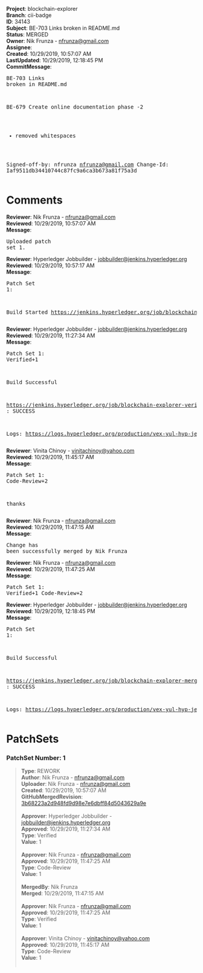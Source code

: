 <strong>Project</strong>: blockchain-explorer<br><strong>Branch</strong>: cii-badge<br><strong>ID</strong>: 34143<br><strong>Subject</strong>: BE-703 Links broken in README.md<br><strong>Status</strong>: MERGED<br><strong>Owner</strong>: Nik Frunza - nfrunza@gmail.com<br><strong>Assignee</strong>:<br><strong>Created</strong>: 10/29/2019, 10:57:07 AM<br><strong>LastUpdated</strong>: 10/29/2019, 12:18:45 PM<br><strong>CommitMessage</strong>:<br><pre>BE-703 Links broken in README.md

BE-679 Create online documentation phase -2
* removed whitespaces

Signed-off-by: nfrunza <nfrunza@gmail.com>
Change-Id: Iaf9511db34410744c87fc9a6ca3b673a81f75a3d
</pre><h1>Comments</h1><strong>Reviewer</strong>: Nik Frunza - nfrunza@gmail.com<br><strong>Reviewed</strong>: 10/29/2019, 10:57:07 AM<br><strong>Message</strong>: <pre>Uploaded patch set 1.</pre><strong>Reviewer</strong>: Hyperledger Jobbuilder - jobbuilder@jenkins.hyperledger.org<br><strong>Reviewed</strong>: 10/29/2019, 10:57:17 AM<br><strong>Message</strong>: <pre>Patch Set 1:

Build Started https://jenkins.hyperledger.org/job/blockchain-explorer-verify-x86_64/318/</pre><strong>Reviewer</strong>: Hyperledger Jobbuilder - jobbuilder@jenkins.hyperledger.org<br><strong>Reviewed</strong>: 10/29/2019, 11:27:34 AM<br><strong>Message</strong>: <pre>Patch Set 1: Verified+1

Build Successful 

https://jenkins.hyperledger.org/job/blockchain-explorer-verify-x86_64/318/ : SUCCESS

Logs: https://logs.hyperledger.org/production/vex-yul-hyp-jenkins-3/blockchain-explorer-verify-x86_64/318</pre><strong>Reviewer</strong>: Vinita Chinoy - vinitachinoy@yahoo.com<br><strong>Reviewed</strong>: 10/29/2019, 11:45:17 AM<br><strong>Message</strong>: <pre>Patch Set 1: Code-Review+2

thanks</pre><strong>Reviewer</strong>: Nik Frunza - nfrunza@gmail.com<br><strong>Reviewed</strong>: 10/29/2019, 11:47:15 AM<br><strong>Message</strong>: <pre>Change has been successfully merged by Nik Frunza</pre><strong>Reviewer</strong>: Nik Frunza - nfrunza@gmail.com<br><strong>Reviewed</strong>: 10/29/2019, 11:47:25 AM<br><strong>Message</strong>: <pre>Patch Set 1: Verified+1 Code-Review+2</pre><strong>Reviewer</strong>: Hyperledger Jobbuilder - jobbuilder@jenkins.hyperledger.org<br><strong>Reviewed</strong>: 10/29/2019, 12:18:45 PM<br><strong>Message</strong>: <pre>Patch Set 1:

Build Successful 

https://jenkins.hyperledger.org/job/blockchain-explorer-merge-x86_64/155/ : SUCCESS

Logs: https://logs.hyperledger.org/production/vex-yul-hyp-jenkins-3/blockchain-explorer-merge-x86_64/155</pre><h1>PatchSets</h1><h3>PatchSet Number: 1</h3><blockquote><strong>Type</strong>: REWORK<br><strong>Author</strong>: Nik Frunza - nfrunza@gmail.com<br><strong>Uploader</strong>: Nik Frunza - nfrunza@gmail.com<br><strong>Created</strong>: 10/29/2019, 10:57:07 AM<br><strong>GitHubMergedRevision</strong>: [3b68223a2d948fd9d98e7e6dbff84d5043629a9e](https://github.com/hyperledger/blockchain-explorer/commit/3b68223a2d948fd9d98e7e6dbff84d5043629a9e)<br><br><strong>Approver</strong>: Hyperledger Jobbuilder - jobbuilder@jenkins.hyperledger.org<br><strong>Approved</strong>: 10/29/2019, 11:27:34 AM<br><strong>Type</strong>: Verified<br><strong>Value</strong>: 1<br><br><strong>Approver</strong>: Nik Frunza - nfrunza@gmail.com<br><strong>Approved</strong>: 10/29/2019, 11:47:25 AM<br><strong>Type</strong>: Code-Review<br><strong>Value</strong>: 1<br><br><strong>MergedBy</strong>: Nik Frunza<br><strong>Merged</strong>: 10/29/2019, 11:47:15 AM<br><br><strong>Approver</strong>: Nik Frunza - nfrunza@gmail.com<br><strong>Approved</strong>: 10/29/2019, 11:47:25 AM<br><strong>Type</strong>: Verified<br><strong>Value</strong>: 1<br><br><strong>Approver</strong>: Vinita Chinoy - vinitachinoy@yahoo.com<br><strong>Approved</strong>: 10/29/2019, 11:45:17 AM<br><strong>Type</strong>: Code-Review<br><strong>Value</strong>: 1<br><br></blockquote>